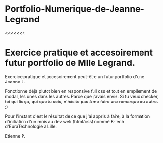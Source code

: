 # Portfolio-Numerique-de-Jeanne-Legrand

<<<<<<<

Exercice pratique et accesoirement futur portfolio de Mlle Legrand.
=======
 
Exercice pratique et accesoirement peut-être un futur portfolio d'une Jeanne L.

Fonctionne déjà plutot bien en responsive full css et tout en empilement de modal, les unes dans les autres. Parce que j'avais envie. 
Si tu veux checker, toi qui lis ça, qui que tu sois, n'hésite pas à me faire une remarque ou autre. ;)

Pour l'instant c'est le résultat de ce que j'ai appris à faire, à la formation d'initiation d'un mois au dev web (html/css) nommé B-tech d'EuraTechnologie à Lille.

Etienne P.
>>>>>>> 
